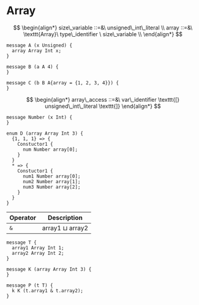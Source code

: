 # Array

$$
\begin{align*}
  size\_variable ::=&\ unsigned\_int\_literal \\
  array ::=&\ \texttt{Array}\ type\_identifier \ size\_variable \\
\end{align*}
$$

```
message A (x Unsigned) {
  array Array Int x;
}

message B (a A 4) {
}

message C (b B A{array = {1, 2, 3, 4}}) {
}
```

$$
\begin{align*}
  array\_access ::=&\ var\_identifier \texttt{[} unsigned\_int\_literal \texttt{]}
\end{align*}
$$

```
message Number (x Int) {
}

enum D (array Array Int 3) {
  {1, 1, 1} => {
    Constuctor1 {
      num Number array[0];
    }
  }
  * => {
    Constuctor1 {
      num1 Number array[0];
      num2 Number array[1];
      num3 Number array[2];
    }
  }
}
```
 Operator | Description         |
|----------|---------------------|
| `&`      | array1 $\sqcup$ array2 |


```
message T {
  array1 Array Int 1;
  array2 Array Int 2;
}

message K (array Array Int 3) {
}

message P (t T) {
  k K (t.array1 & t.array2);
}
```